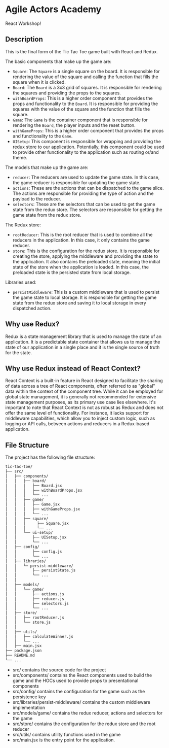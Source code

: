 # Agile Actors Academy

React Workshop!

## Description

This is the final form of the Tic Tac Toe game built with React and Redux.

The basic components that make up the game are:

- `Square`: The `Square` is a single square on the board. It is responsible for rendering the value of the square and calling the function that fills the square when it is clicked.
- `Board`: The `Board` is a 3x3 grid of squares. It is responsible for rendering the squares and providing the props to the squares.
- `withBoardProps`: This is a higher order component that provides the props and functionality to the `Board`. It is responsible for providing the squares with the value of the square and the function that fills the square.
- `Game`: The `Game` is the container component that is responsible for rendering the `Board`, the player inputs and the reset button.
- `withGameProps`: This is a higher order component that provides the props and functionality to the `Game`.
- `UISetup`: This component is responsible for wrapping and providing the redux store to our application. Potentially, this component could be used to provide other functionality to the application such as routing or/and theme.

The models that make up the game are:

- `reducer`: The reducers are used to update the game state. In this case, the game reducer is responsible for updating the game state.
- `actions`: These are the actions that can be dispatched to the game slice. The actions are responsible for providing the type of action and the payload to the reducer.
- `selectors`: These are the selectors that can be used to get the game state from the redux store. The selectors are responsible for getting the game state from the redux store.

The Redux store:

- `rootReducer`: This is the root reducer that is used to combine all the reducers in the application. In this case, it only contains the game reducer.
- `store`: This is the configuration for the redux store. It is responsible for creating the store, applying the middleware and providing the state to the application. It also contains the preloaded state, meaning the initial state of the store when the application is loaded. In this case, the preloaded state is the persisted state from local storage.

Libraries used:

- `persistMiddleware`: This is a custom middleware that is used to persist the game state to local storage. It is responsible for getting the game state from the redux store and saving it to local storage in every dispatched action.

## Why use Redux?

Redux is a state management library that is used to manage the state of an application. It is a predictable state container that allows us to manage the state of our application in a single place and it is the single source of truth for the state.

## Why use Redux instead of React Context?

React Context is a built-in feature in React designed to facilitate the sharing of data across a tree of React components, often referred to as "global" data within the context of the component tree. While it can be employed for global state management, it is generally not recommended for extensive state management purposes, as its primary use case lies elsewhere. It's important to note that React Context is not as robust as Redux and does not offer the same level of functionality. For instance, it lacks support for middleware capabilities, which allow you to inject custom logic, such as logging or API calls, between actions and reducers in a Redux-based application.

## File Structure

The project has the following file structure:

```bash
tic-tac-toe/
├── src/
│   ├── components/
│   │   ├── board/
│   │   │   ├── Board.jsx
│   │   │   ├── withBoardProps.jsx
│   │   │   └── ...
│   │   ├── game/
│   │   │   ├── Game.jsx
│   │   │   ├── withGameProps.jsx
│   │   │   └── ...
│   │   ├── square/
│   │   │     ├── Square.jsx
│   │   │     └── ...
│   │   └── ui-setup/
│   │       ├── UISetup.jsx
│   │       └── ...
│   ├── config/
│   │       ├── config.js
│   │       └── ...
│   ├── libraries/
│   │   └─ persist-middleware/
│   │       ├── persistState.js
│   │       └── ...
│   │
│   ├── models/
│   │   └── game/
│   │       ├── actions.js
│   │       ├── reducer.js
│   │       ├── selectors.js
│   │       └── ...
│   ├── store/
│   │   ├── rootReducer.js
│   │   └── store.js
│   │
│   ├── utils/
│   │   ├── calculateWinner.js
│   │   └── ...
│   ├── main.jsx
├── package.json
├── README.md
└── ...
```

- src/ contains the source code for the project
- src/components/ contains the React components used to build the game and the HOCs used to provide props to presentational components
- src/config/ contains the configuration for the game such as the persistence key
- src/libraries/persist-middleware/ contains the custom middleware implementation
- src/models/game/ contains the redux reducer, actions and selectors for the game
- src/store/ contains the configuration for the redux store and the root reducer
- src/utils/ contains utility functions used in the game
- src/main.jsx is the entry point for the application.

